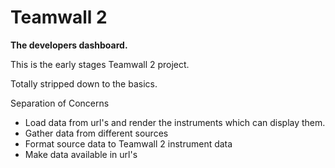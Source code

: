 # Teamwall 2

__The developers dashboard.__

This is the early stages Teamwall 2 project.

Totally stripped down to the basics.

Separation of Concerns

* Load data from url's and render the instruments which can display them.
* Gather data from different sources
* Format source data to Teamwall 2 instrument data
* Make data available in url's